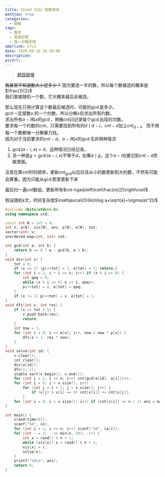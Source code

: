 ```yaml
---
title: 51nod 3152 取数游戏
mathjax: true
categories:
  - 题解
tags:
  - 数学
  - 思维好题
  - 唯一分解定理
abbrlink: 27c3
date: 2020-09-18 16:30:00
description:
picUrl:
---
```



>[题目链接](http://www.51nod.com/Challenge/Problem.html#problemId=3152)  

~~我甚至不知道数大小是多少？~~
因为要选一半的数，所以每个数被选的概率是$\frac{1}{2}$  
我们直接随机一个数，它大概率最后会被选。  

那么现在只用计算这个数最后被选时，可能的$\gcd$是多少。  
$\gcd$一定是数$x$ 的一个约数，所以分解$x$后求出所有约数。  
求出所有$a-i$和$x$的$\gcd$，用桶$cnt[i]$记录每个$\gcd$出现的次数。  
要求每一个约数的$cnt$，只需要找到所有的$d\mid d-i$，$cnt-d\text{加上}cnt_{d-i}$。
而不用每一个数都唯一分解暴力找。  
因为对于当前要求的$cnt-d，$$a-i$和$x$的$\gcd$无非两种情况  
1. $\gcd(a-i,x)=d$，这种情况已经记录。    
2. 另一种是$g=\gcd(a-i,x)$不等于$d$，如果$d\mid g$，这个$a-i$也要记到$cnt-d$贡献里面。  

注意在算$cnt$时的顺序，更新$cnt_{\gcd}$以后应该从小的数更新到大的数，不然有可能会算重。因为只能从$\gcd$那里更新下来

最后扫一遍$cnt$数组，更新所有$cnt-i\geq\left\lceil\frac{n}{2}\right\rceil$  

假设随机$k$次，时间复杂度$\mathjaxcal{O}(k(n\log a+\sqrt{a}+\sigma(a)^2))$  

```cpp
#include <bits/stdc++.h>
using namespace std;

const int N = 1e5 + 4;
int n, a[N], vis[N], ans, p[N], e[N], tot;
vector<int> v;
unordered-map<int, int> cnt;

int gcd(int a, int b) {
	return b == 0 ? a : gcd(b, a % b);
}
void div(int x) {
	tot = 0;
	if (x == 1) {p[++tot] = 1, e[tot] = 1; return;}
	for (int i = 2; i * i <= x; i++) if (x % i == 0) {
		int qaq = 0;
		while (x % i == 0) x /= i, qaq++;
		p[++tot] = i, e[tot] = qaq;
	}
	if (x != 1) p[++tot] = x, e[tot] = 1;
}
void dfs(int x, int res) {
    if (x == tot + 1) {
		v.push-back(res);
		return;
	}
	int now = 1;
	for (int i = 0; i <= e[x]; i++, now = now * p[x]) {
        dfs(x + 1, res * now);
	}
}
void solve(int id) {
    v.clear();
	cnt.clear();
	div(a[id]);
	dfs(1, 1);
    stable-sort(v.begin(), v.end());
	for (int i = 1; i <= n; i++) cnt[gcd(a[id], a[i])]++;
	for (int i = 0; i < v.size(); i++)
		for (int j = i + 1; j < v.size(); j++) {
			if (v[j] % v[i] == 0) cnt[v[i]] += cnt[v[j]];
		}
	for (int i = 0; i < v.size(); i++) if (cnt[v[i]] >= n / 2) ans = max(ans, v[i]);
}

int main() {
	srand(time(0));
    scanf("%d", &n);
	for (int i = 1; i <= n; i++) scanf("%d", &a[i]);
    for (int - = 1; - <= min(n, 10); -++) {
		int x = rand() % n + 1;
		while (vis[x]) x = rand() % n + 1;
		vis[x] = 1;
		solve(x);
	}
	printf("%d\n", ans);
	return 0;
}

```
